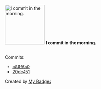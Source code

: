 <img src="https://my-badges.github.io/my-badges/morning-commits.png" alt="I commit in the morning." title="I commit in the morning." width="128">
<strong>I commit in the morning.</strong>
<br><br>

Commits:

- <a href="https://github.com/polRk/tailwindcss-monorepo-bug/commit/e86f6b0c973f31ed477e362b06d5587369e032c4">e86f6b0</a>
- <a href="https://github.com/polRk/wholesale.by/commit/20dc451c1678d571696829e1e7824071ae077164">20dc451</a>


Created by <a href="https://github.com/my-badges/my-badges">My Badges</a>
